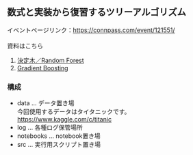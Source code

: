 ## 数式と実装から復習するツリーアルゴリズム

イベントページリンク：https://connpass.com/event/121551/    
<br>
資料はこちら
  1. [決定木／Random Forest](https://speakerdeck.com/wmichi/shu-shi-toshi-zhuang-karafu-xi-suruturiarugorizumu)
  2. [Gradient Boosting](https://www.slideshare.net/secret/8IeqBz8ngI0K09)

### 構成
- data ... データ置き場   
  今回使用するデータはタイタニックです。   
  https://www.kaggle.com/c/titanic   
- log ... 各種ログ保管場所
- notebooks ... notebook置き場
- src ... 実行用スクリプト置き場
